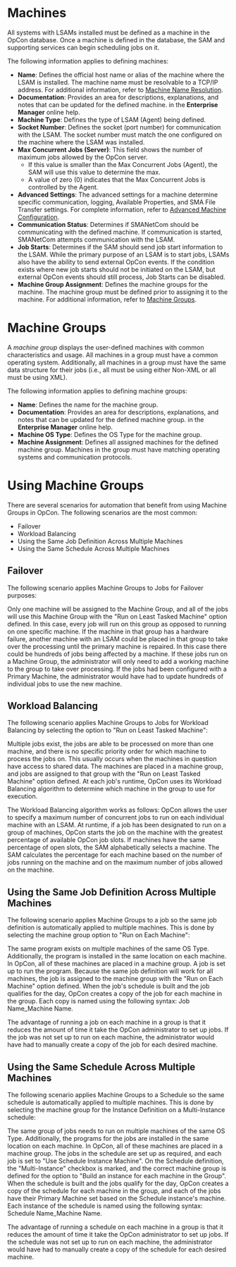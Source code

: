# Machines

All systems with LSAMs installed must be defined as a machine in the
OpCon database. Once a machine is defined in
the database, the SAM and supporting services can begin scheduling jobs
on it.

The following information applies to defining machines:

- **Name**: Defines the official host name or alias of the machine
    where the LSAM is installed. The machine name must be resolvable to
    a TCP/IP address. For additional information, refer to [Machine Name Resolution](#Machine).
- **Documentation**: Provides an area for descriptions, explanations,
    and notes that can be updated for the defined machine.
     in the **Enterprise Manager** online help.
- **Machine Type**: Defines the type of LSAM (Agent) being defined.
- **Socket Number**: Defines the socket (port number) for
    communication with the LSAM. The socket number must match the one
    configured on the machine where the LSAM was installed.
- **Max Concurrent Jobs (Server)**: This field shows the number of
    maximum jobs allowed by the OpCon server.
  - If this value is smaller than the Max Concurrent Jobs (Agent),
        the SAM will use this value to determine the max.
  - A value of zero (0) indicates that the Max Concurrent Jobs is
        controlled by the Agent.
- **Advanced Settings**: The advanced settings for a machine determine
    specific communication, logging, Available Properties, and SMA File
    Transfer settings. For complete information, refer to [Advanced Machine Configuration](#Advanced).
- **Communication Status**: Determines if SMANetCom should be
    communicating with the defined machine. If communication is started,
    SMANetCom attempts communication with the LSAM.
- **Job Starts**: Determines if the SAM should send job     start information to the LSAM. While the primary purpose of an LSAM
    is to start jobs, LSAMs also have the ability to send external
    OpCon events. If the condition exists
    where new job starts should not be initiated on the LSAM, but
    external OpCon events should still
    process, Job Starts can be disabled.
- **Machine Group Assignment**: Defines the machine groups for the
    machine. The machine group must be defined prior to assigning it to
    the machine. For additional information, refer to [Machine Groups](./machine-groups.md).

# Machine Groups

A *machine group* displays the user-defined machines with common
characteristics and usage. All machines in a group must have a common
operating system. Additionally, all machines in a group must have the
same data structure for their jobs (i.e., all must be using either
Non-XML or all must be using XML).

The following information applies to defining machine groups:

- **Name**: Defines the name for the machine group.
- **Documentation**: Provides an area for descriptions, explanations,
    and notes that can be updated for the defined machine group.
     in the **Enterprise Manager** online help.
- **Machine OS Type**: Defines the OS Type for the machine group.
- **Machine Assignment**: Defines all assigned machines for the
    defined machine group. Machines in the group must have matching
    operating systems and communication protocols.


# Using Machine Groups

There are several scenarios for automation that benefit from using
Machine Groups in OpCon. The following
scenarios are the most common:

- Failover
- Workload Balancing
- Using the Same Job Definition Across Multiple Machines
- Using the Same Schedule Across Multiple Machines

## Failover

The following scenario applies Machine Groups to Jobs for Failover
purposes:

Only one machine will be assigned to the Machine Group, and all of the
jobs will use this Machine Group with the "Run on Least Tasked
Machine" option defined. In this case, every job will run on this group
as opposed to running on one specific machine. If the machine in that
group has a hardware failure, another machine with an
LSAM could be placed in that group to take over the processing until the primary machine is repaired. In this case there
could be hundreds of jobs being affected by a machine. If these jobs run
on a Machine Group, the administrator will only need to add a working
machine to the group to take over processing. If the jobs had been
configured with a Primary Machine, the administrator would have had to
update hundreds of individual jobs to use the new machine.

## Workload Balancing

The following scenario applies Machine Groups to Jobs for Workload
Balancing by selecting the option to "Run on Least Tasked Machine":

Multiple jobs exist, the jobs are able to be processed on more than one
machine, and there is no specific priority order for which machine to
process the jobs on. This usually occurs when the machines in question
have access to shared data. The machines are placed in a machine group,
and jobs are assigned to that group with the "Run on Least Tasked
Machine" option defined. At each job's runtime,
OpCon uses its Workload Balancing algorithm
to determine which machine in the group to use for execution.

The Workload Balancing algorithm works as follows:
OpCon allows the user to specify a maximum
number of concurrent jobs to run on each individual machine with an
LSAM. At runtime, if a job has been designated to run on a group of machines, OpCon starts the job on
the machine with the greatest percentage of available
OpCon job slots. If machines have the same
percentage of open slots, the SAM alphabetically selects a machine. The
SAM calculates the percentage for each machine based on the number of
jobs running on the machine and on the maximum number of jobs allowed on
the machine.

## Using the Same Job Definition Across Multiple Machines

The following scenario applies Machine Groups to a job so the same job
definition is automatically applied to multiple machines. This is done
by selecting the machine group option to "Run on Each Machine":

The same program exists on multiple machines of the same OS Type.
Additionally, the program is installed in the same location on each
machine. In OpCon, all of these machines are
placed in a machine group. A job is set up to run the program. Because
the same job definition will work for all machines, the job is assigned
to the machine group with the "Run on Each Machine" option defined.
When the job's schedule is built and the job qualifies for the day,
OpCon creates a copy of the job for each
machine in the group. Each copy is named using the following syntax: Job
Name_Machine Name.

The advantage of running a job on each machine in a group is that it
reduces the amount of time it take the OpCon
administrator to set up jobs. If the job was not set up to run on each
machine, the administrator would have had to manually create a copy of
the job for each desired machine.

## Using the Same Schedule Across Multiple Machines

The following scenario applies Machine Groups to a Schedule so the same
schedule is automatically applied to multiple machines. This is done by
selecting the machine group for the Instance Definition on a
Multi-Instance schedule:

The same group of jobs needs to run on multiple machines of the same OS
Type. Additionally, the programs for the jobs are installed in the same
location on each machine. In OpCon, all of
these machines are placed in a machine group. The jobs in the schedule
are set up as required, and each job is set to "Use Schedule Instance
Machine". On the Schedule definition, the "Multi-Instance" checkbox
is marked, and the correct machine group is defined for the option to
"Build an instance for each machine in the Group". When the schedule
is built and the jobs qualify for the day,
OpCon creates a copy of the schedule for each
machine in the group, and each of the jobs have their Primary Machine
set based on the Schedule instance's machine. Each instance of the
schedule is named using the following syntax: Schedule Name_Machine
Name.

The advantage of running a schedule on each machine in a group is that
it reduces the amount of time it take the
OpCon administrator to set up jobs. If the
schedule was not set up to run on each machine, the administrator would
have had to manually create a copy of the schedule for each desired
machine.
